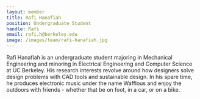 ```yaml
---
layout: member
title: Rafi Hanafiah
position: Undergraduate Student
handle: Rafi
email: rafi.h@berkeley.edu
image: /images/team/rafi-hanafiah.jpg
---
```


Rafi Hanafiah is an undergraduate student majoring in Mechanical Engineering and minoring in Electrical Engineering and Computer Science at UC Berkeley. His research interests revolve around how designers solve design problems with CAD tools and sustainable design. In his spare time, he produces electronic music under the name Wafflous and enjoy the outdoors with friends - whether that be on foot, in a car, or on a bike.
